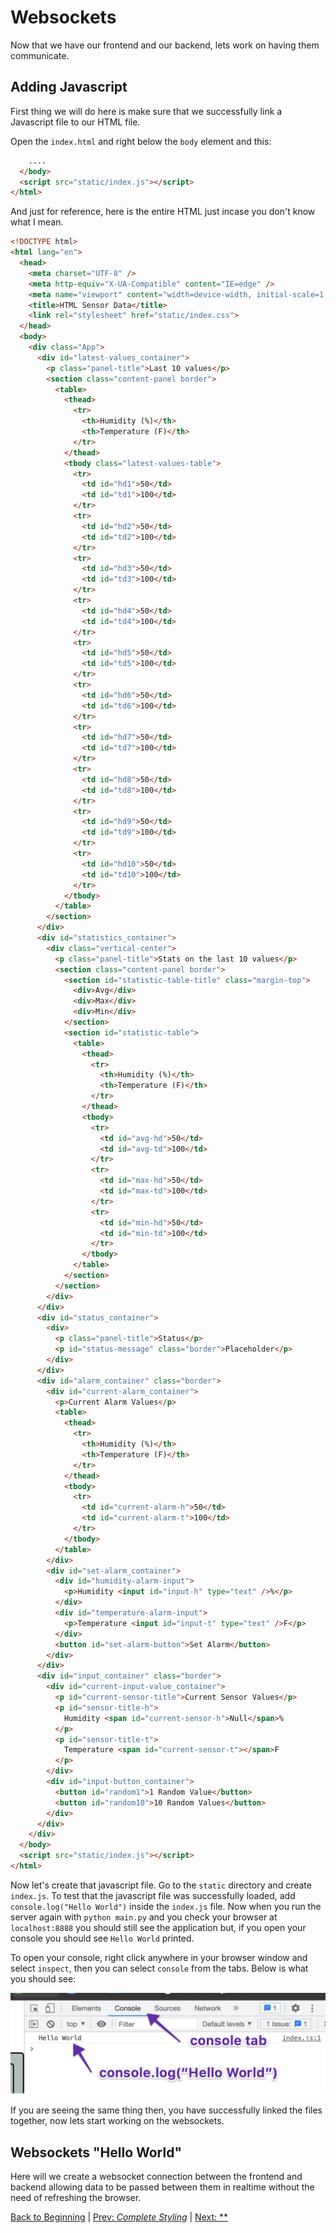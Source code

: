 # Websockets

Now that we have our frontend and our backend, lets work on having them communicate.  

## Adding Javascript

First thing we will do here is make sure that we successfully link a Javascript file to our HTML file.  

Open the `index.html` and right below the `body` element and this:  

``` html
    ....
  </body>
  <script src="static/index.js"></script>
</html>
```

And just for reference, here is the entire HTML just incase you don't know what I mean.  

``` html
<!DOCTYPE html>
<html lang="en">
  <head>
    <meta charset="UTF-8" />
    <meta http-equiv="X-UA-Compatible" content="IE=edge" />
    <meta name="viewport" content="width=device-width, initial-scale=1.0" />
    <title>HTML Sensor Data</title>
    <link rel="stylesheet" href="static/index.css">
  </head>
  <body>
    <div class="App">
      <div id="latest-values_container">
        <p class="panel-title">Last 10 values</p>
        <section class="content-panel border">
          <table>
            <thead>
              <tr>
                <th>Humidity (%)</th>
                <th>Temperature (F)</th>
              </tr>
            </thead>
            <tbody class="latest-values-table">
              <tr>
                <td id="hd1">50</td>
                <td id="td1">100</td>
              </tr>
              <tr>
                <td id="hd2">50</td>
                <td id="td2">100</td>
              </tr>
              <tr>
                <td id="hd3">50</td>
                <td id="td3">100</td>
              </tr>
              <tr>
                <td id="hd4">50</td>
                <td id="td4">100</td>
              </tr>
              <tr>
                <td id="hd5">50</td>
                <td id="td5">100</td>
              </tr>
              <tr>
                <td id="hd6">50</td>
                <td id="td6">100</td>
              </tr>
              <tr>
                <td id="hd7">50</td>
                <td id="td7">100</td>
              </tr>
              <tr>
                <td id="hd8">50</td>
                <td id="td8">100</td>
              </tr>
              <tr>
                <td id="hd9">50</td>
                <td id="td9">100</td>
              </tr>
              <tr>
                <td id="hd10">50</td>
                <td id="td10">100</td>
              </tr>
            </tbody>
          </table>
        </section>
      </div>
      <div id="statistics_container">
        <div class="vertical-center">
          <p class="panel-title">Stats on the last 10 values</p>
          <section class="content-panel border">
            <section id="statistic-table-title" class="margin-top">
              <div>Avg</div>
              <div>Max</div>
              <div>Min</div>
            </section>
            <section id="statistic-table">
              <table>
                <thead>
                  <tr>
                    <th>Humidity (%)</th>
                    <th>Temperature (F)</th>
                  </tr>
                </thead>
                <tbody>
                  <tr>
                    <td id="avg-hd">50</td>
                    <td id="avg-td">100</td>
                  </tr>
                  <tr>
                    <td id="max-hd">50</td>
                    <td id="max-td">100</td>
                  </tr>
                  <tr>
                    <td id="min-hd">50</td>
                    <td id="min-td">100</td>
                  </tr>
                </tbody>
              </table>
            </section>
          </section>
        </div>
      </div>
      <div id="status_container">
        <div>
          <p class="panel-title">Status</p>
          <p id="status-message" class="border">Placeholder</p>
        </div>
      </div>
      <div id="alarm_container" class="border">
        <div id="current-alarm_container">
          <p>Current Alarm Values</p>
          <table>
            <thead>
              <tr>
                <th>Humidity (%)</th>
                <th>Temperature (F)</th>
              </tr>
            </thead>
            <tbody>
              <tr>
                <td id="current-alarm-h">50</td>
                <td id="current-alarm-t">100</td>
              </tr>
            </tbody>
          </table>
        </div>
        <div id="set-alarm_container">
          <div id="humidity-alarm-input">
            <p>Humidity <input id="input-h" type="text" />%</p>
          </div>
          <div id="temperature-alarm-input">
            <p>Temperature <input id="input-t" type="text" />F</p>
          </div>
          <button id="set-alarm-button">Set Alarm</button>
        </div>
      </div>
      <div id="input_container" class="border">
        <div id="current-input-value_container">
          <p id="current-sensor-title">Current Sensor Values</p>
          <p id="sensor-title-h">
            Humidity <span id="current-sensor-h">Null</span>%
          </p>
          <p id="sensor-title-t">
            Temperature <span id="current-sensor-t"></span>F
          </p>
        </div>
        <div id="input-button_container">
          <button id="random1">1 Random Value</button>
          <button id="random10">10 Random Values</button>
        </div>
      </div>
    </div>
  </body>
  <script src="static/index.js"></script>
</html>
```

Now let's create that javascript file. Go to the `static` directory and create `index.js`. To test that the javascript file was successfully loaded, add `console.log("Hello World")` inside the  `index.js` file. Now when you run the server again with `python main.py` and you check your browser at `localhost:8888` you should still see the application but, if you open your console you should see `Hello World` printed. 

To open your console, right click anywhere in your browser window and select `inspect`, then you can select `console` from the tabs. Below is what you should see:  

![js_hello_world](/docs/images/js_hello_world.jpg)  

If you are seeing the same thing then, you have successfully linked the files together, now lets start working on the websockets.  

## Websockets "Hello World"  

Here will we create a websocket connection between the frontend and backend allowing data to be passed between them in realtime without the need of refreshing the browser. 

[Back to Beginning](/README.md) | [Prev: *Complete Styling*](/docs/markdown/complete_styling.md) | [Next: **]()